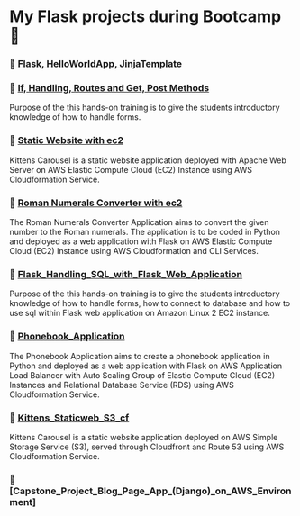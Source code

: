 # My Flask projects during Bootcamp 📜
### 🔖 [Flask, HelloWorldApp, JinjaTemplate](https://github.com/medipnegiz/My_Projects/tree/main/Flask_HelloWorldApp_JinjaTemplate)
### 🔖 [If, Handling, Routes and Get, Post Methods](https://github.com/medipnegiz/My_Projects/tree/main/If_Handling_Routes_and_Get_Post_Methods)
Purpose of the this hands-on training is to give the students introductory knowledge of how to handle forms.

### 🔖 [Static Website with ec2](https://github.com/medipnegiz/My_Projects/tree/main/Static_website_ec2)
Kittens Carousel is a static website application deployed with Apache Web Server on AWS Elastic Compute Cloud (EC2) Instance using AWS Cloudformation Service.

### 🔖 [Roman Numerals Converter with ec2](https://github.com/medipnegiz/My_Projects/tree/main/Roman_Numerals_Converter)
The Roman Numerals Converter Application aims to convert the given number to the Roman numerals. The application is to be coded in Python and deployed as a web application with Flask on AWS Elastic Compute Cloud (EC2) Instance using AWS Cloudformation and CLI Services.

### 🔖 [Flask_Handling_SQL_with_Flask_Web_Application](https://github.com/medipnegiz/My_Projects/tree/main/Flask_Handling_SQL_with_Flask_Web_Application)
Purpose of the this hands-on training is to give the students introductory knowledge of how to handle forms, how to connect to database and how to use sql within Flask web application on Amazon Linux 2 EC2 instance.

### 🔖 [Phonebook_Application](https://github.com/medipnegiz/My_Projects/tree/main/Phonebook_Application)
The Phonebook Application aims to create a phonebook application in Python and deployed as a web application with Flask on AWS Application Load Balancer with Auto Scaling Group of Elastic Compute Cloud (EC2) Instances and Relational Database Service (RDS) using AWS Cloudformation Service.

### 🔖 [Kittens_Staticweb_S3_cf](https://github.com/medipnegiz/My_Projects/tree/main/Kittens_Staticweb_S3_cf)
Kittens Carousel is a static website application deployed on AWS Simple Storage Service (S3), served through Cloudfront and Route 53 using AWS Cloudformation Service.

### 🔖 [Capstone_Project_Blog_Page_App_(Django)_on_AWS_Environment]
